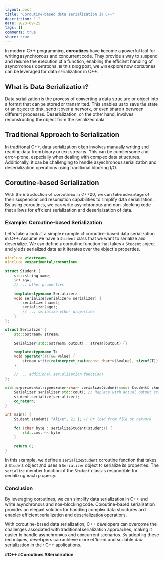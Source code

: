 ```yaml
---
layout: post
title: "Coroutine-based data serialization in C++"
description: " "
date: 2023-09-25
tags: []
comments: true
share: true
---
```


In modern C++ programming, **coroutines** have become a powerful tool for writing asynchronous and concurrent code. They provide a way to suspend and resume the execution of a function, enabling the efficient handling of asynchronous operations. In this blog post, we will explore how coroutines can be leveraged for data serialization in C++.

## What is Data Serialization?

Data serialization is the process of converting a data structure or object into a format that can be stored or transmitted. This enables us to save the state of an object to disk, send it over a network, or even share it between different processes. Deserialization, on the other hand, involves reconstructing the object from the serialized data.

## Traditional Approach to Serialization

In traditional C++, data serialization often involves manually writing and reading data from binary or text streams. This can be cumbersome and error-prone, especially when dealing with complex data structures. Additionally, it can be challenging to handle asynchronous serialization and deserialization operations using traditional blocking I/O.

## Coroutine-based Serialization

With the introduction of coroutines in C++20, we can take advantage of their suspension and resumption capabilities to simplify data serialization. By using coroutines, we can write asynchronous and non-blocking code that allows for efficient serialization and deserialization of data.

### Example: Coroutine-based Serialization

Let's take a look at a simple example of coroutine-based data serialization in C++. Assume we have a `Student` class that we want to serialize and deserialize. We can define a coroutine function that takes a `Student` object and yields serialized data as it iterates over the object's properties.

```cpp
#include <iostream>
#include <experimental/coroutine>

struct Student {
    std::string name;
    int age;
    // ... other properties

    template<typename Serializer>
    void serialize(Serializer& serializer) {
        serializer(name);
        serializer(age);
        // ... serialize other properties
    }
};

struct Serializer {
    std::ostream& stream;

    Serializer(std::ostream& output) : stream(output) {}

    template<typename T>
    void operator()(T&& value) {
        stream.write(reinterpret_cast<const char*>(&value), sizeof(T));
    }

    // ... additional serialization functions
};

std::experimental::generator<char> serializeStudent(const Student& student) {
    Serializer serializer(std::cout); // Replace with actual output stream
    student.serialize(serializer);
    co_return;
}

int main() {
    Student student{ "Alice", 21 }; // Or load from file or network

    for (char byte : serializeStudent(student)) {
        std::cout << byte;
    }
    
    return 0;
}
```
In this example, we define a `serializeStudent` coroutine function that takes a `Student` object and uses a `Serializer` object to serialize its properties. The `serialize` member function of the `Student` class is responsible for serializing each property.

### Conclusion

By leveraging coroutines, we can simplify data serialization in C++ and write asynchronous and non-blocking code. Coroutine-based serialization provides an elegant solution for handling complex data structures and enables efficient serialization and deserialization operations.

With coroutine-based data serialization, C++ developers can overcome the challenges associated with traditional serialization approaches, making it easier to handle asynchronous and concurrent scenarios. By adopting these techniques, developers can achieve more efficient and scalable data serialization in their C++ applications.

**#C++ #Coroutines #Serialization**